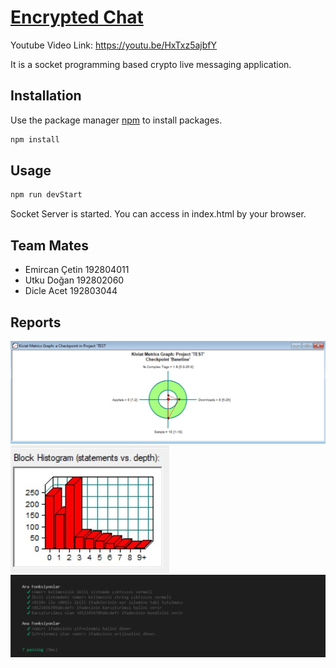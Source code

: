 # [Encrypted Chat](https://youtu.be/HxTxz5ajbfY)

Youtube Video Link: https://youtu.be/HxTxz5ajbfY

It is a socket programming based crypto live messaging application.
## Installation

Use the package manager [npm](https://nodejs.dev/) to install packages.

```bash
npm install
```

## Usage

```bash
npm run devStart
```
Socket Server is started.
You can access in index.html by your browser. 

## Team Mates
- Emircan Çetin 192804011
- Utku Doğan 192802060
- Dicle Acet 192803044

## Reports

<img src="img/kiviat.jpeg" >
<img src="img/blockHistogram.jpeg">
<img src="img/unitTestResult.png">
